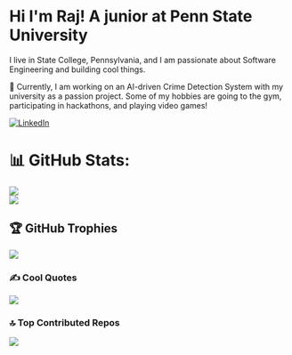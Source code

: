 <h1>Hi I'm Raj! A junior at Penn State University</h1>

I live in State College, Pennsylvania, and I am passionate about Software Engineering and building cool things.

🔭 Currently, I am working on an AI-driven Crime Detection System with my university as a passion project.
Some of my hobbies are going to the gym, participating in hackathons, and playing video games!

[![LinkedIn](https://img.shields.io/badge/LinkedIn-%230077B5.svg?logo=linkedin&logoColor=white)](https://linkedin.com/in/b-raj-k) 
# 📊 GitHub Stats:
![](https://github-readme-streak-stats.herokuapp.com/?user=rkalaa&theme=dark&hide_border=false)<br/>
![](https://github-readme-stats.vercel.app/api/top-langs/?username=rkalaa&theme=dark&hide_border=false&include_all_commits=true&count_private=true&layout=compact)

## 🏆 GitHub Trophies
![](https://github-profile-trophy.vercel.app/?username=rkalaa&theme=radical&no-frame=false&no-bg=false&margin-w=10)

### ✍️ Cool Quotes
![](https://quotes-github-readme.vercel.app/api?type=vetical&theme=radical)

### 🔝 Top Contributed Repos
![](https://github-contributor-stats.vercel.app/api?username=rkalaa&limit=5&theme=radical&combine_all_yearly_contributions=true)

